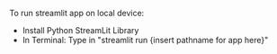 To run streamlit app on local device:
  - Install Python StreamLit Library
  - In Terminal: Type in "streamlit run {insert pathname for app here}"
